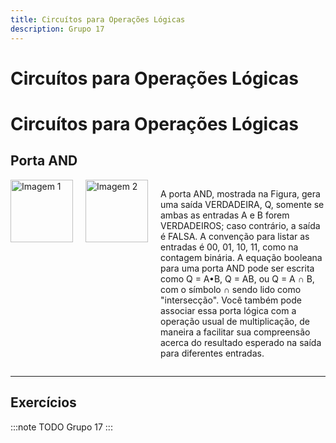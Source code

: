 ```yaml
---
title: Circuítos para Operações Lógicas
description: Grupo 17
---
```


# Circuítos para Operações Lógicas

# Circuítos para Operações Lógicas

## Porta AND

<div style="display: flex; align-items: flex-start;">
    <div style="margin-right: 20px;">
        <img width="100" height="100" src="https://picsum.photos/100/100?random=1" alt="Imagem 1">
    </div>
    <div style="margin-right: 20px;">
        <img width="100" height="100" src="https://picsum.photos/100/100?random=2" alt="Imagem 2">
    </div>
    <div>
        <p>A porta AND, mostrada na Figura, gera uma saída VERDADEIRA, Q, somente se ambas as entradas A e B forem VERDADEIROS; caso contrário, a saída é FALSA. A convenção para listar as entradas é 00, 01, 10, 11, como na contagem binária. A equação booleana para uma porta AND pode ser escrita como Q = A•B, Q = AB, ou Q = A ∩ B, com o símbolo ∩ sendo lido como "intersecção". Você também pode associar essa porta lógica com a operação usual de multiplicação, de maneira a facilitar sua compreensão acerca do resultado esperado na saída para diferentes entradas.</p>
    </div>
</div>

---

## Exercícios




:::note TODO
Grupo 17
:::
